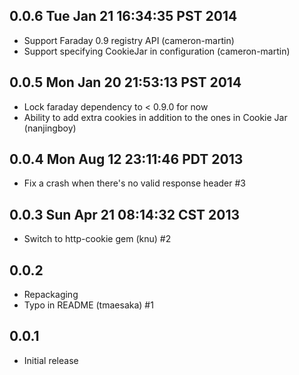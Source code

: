## 0.0.6  Tue Jan 21 16:34:35 PST 2014

- Support Faraday 0.9 registry API (cameron-martin)
- Support specifying CookieJar in configuration (cameron-martin)

## 0.0.5  Mon Jan 20 21:53:13 PST 2014

- Lock faraday dependency to < 0.9.0 for now
- Ability to add extra cookies in addition to the ones in Cookie Jar (nanjingboy)

## 0.0.4  Mon Aug 12 23:11:46 PDT 2013

- Fix a crash when there's no valid response header #3

## 0.0.3  Sun Apr 21 08:14:32 CST 2013

- Switch to http-cookie gem (knu) #2

## 0.0.2

- Repackaging
- Typo in README (tmaesaka) #1

## 0.0.1

- Initial release